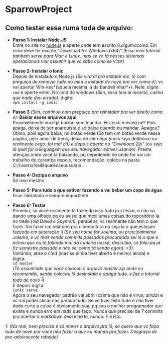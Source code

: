 # SparrowProject
## Como testar essa ruma toda de arquivo:
- **Passo 1: Instalar Node.JS**\
Entre no site no [node.js](https://nodejs.org/en/) e aperte onde tem escrito 8.*algumacoisa*. Em cima deve ter escrito "Download for Windows (x64)" *(Esse mini tutorial também serve para Mac e Linux, mas se vc tá nesses sistemas operacionais vou assumir que vc sabe como se virar)*

- **Passo 2: Instalar o Ionic**\
Depois de instalado o Node.js *(Se vira aí pra instalar ele, tô com preguiça de remover tudo do meu e instalar de novo pra ver como é)*, vc vai apertar Win-key*(aquela mesma, a da bandeirinha)*+r. Nele, digite `cmd` e aperte enter. No cmd do windows *(Sim, essa tela ai mesmo, calma que nada deu errado)*, digite:\
   `npm install -g ionic`

- **Passo 3** *(Sim, continuo com preguiça pra reinstalar pra ver direito como é)*: **Baixar esses arquivos aqui**\
Provevelmente você já baixou sem mandar. Fez isso mesmo né? Pois apaga, deixa de ser anarquista e só baixa quando eu mandar. Apagou? Ótimo, pois agora baixa, no botão verde (Só tem um botão verde nessa página, pelo amor de deus, deixa de ser cego *(caso seja daltônico ou realmente cego: foi mal aí)) e depois aperta no "Download Zip" (ou seja lá qual for a linguagem que seu navegador estiver usando)*. Presta atenção onde você tá baixando, pq depedendo de onde for vai um trabalho do caramba depois, recomendação: coloca na pasta C://users//seiláqualéoseuusuário.

- **Passo 4: Dezipa o arquivo**\
Só isso mesmo

- **Passo 5: Para tudo o que estiver fazendo e vai beber um copo de água**\
Ficar hidratado é sempre importante

- **Passo 6: Testar**\
Primeiro, se você realmente tá fazendo isso tudo pra testar, e não só dando uma olhado pq eu avisei que mexi umas coisas do repositório lá no trello *(olá David e Saymon)*, parabéns, vc realmente não tem o que fazer. Vai fazer um relatório pra cibercultura ou seja lá o que estejam fazendo em autoração II *(Se seu nome for Joelma, ou principalmente Jolema, e vc tiver vendo commits passados procurando sei lá o que e achou que eu tô falando mal da cadeira nesse, desculpa, só falei pq já fiz semestre passado e não sei como tá sendo agora. <3)*.\
Voltando, abre o cmd (mas se ainda tiver aberto é melhor ainda) e digita:\
	`cd master`\
*(Tô assumindo que você colocou o arquivo master.zip onde eu recomendei, senão colocou lá desinstala e apaga tudo, e faz o tutorial todo de novo <sup>[1](#myfootnote1)</sup>)*\
E depois digita:\
	`ionic serve`\
Agora o seu navegador padrão vai abrir (calma que não é virus, *ainda*) e vc vai puder clicar nas parada tudo. Se vc tiver feito tudo e não tiver dado certo a culpa é obviamente sua, pq sou o melhor programador que existe e nunca erro em nada que faço. Nunca que precisei de 7 commits pra acertar o markdown desse texto, nunca. E é isto.

<a name="myfootnote1">1</a>: *(Na real, nem precisa é só mover o arquivo pra lá, só quero que vc faça tudo de novo por você não fazer o que eu mando pra fazer. Desgraça de pre-adolescente rebelde)*